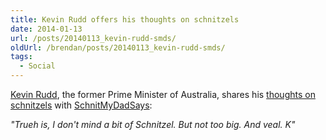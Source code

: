 ```yaml
---
title: Kevin Rudd offers his thoughts on schnitzels
date: 2014-01-13
url: /posts/20140113_kevin-rudd-smds/
oldUrl: /brendan/posts/20140113_kevin-rudd-smds/
tags:
  - Social
---
```


[Kevin Rudd](https://twitter.com/MrKRudd), the former Prime Minister of Australia, shares his [thoughts on schnitzels](https://twitter.com/MrKRudd/status/422677619914452992) with [SchnitMyDadSays](https://twitter.com/schnitmydadsays):

_"Trueh is, I don't mind a bit of Schnitzel. But not too big. And veal. K"_
